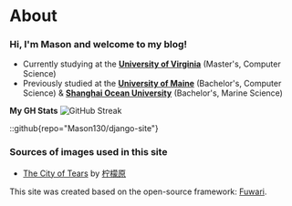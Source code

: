 # About
### Hi, I'm Mason and welcome to my blog!
* Currently studying at the [**University of Virginia**](https://engineering.virginia.edu/department/computer-science) (Master's, Computer Science)
* Previously studied at the [**University of Maine**](https://umaine.edu/scis/) (Bachelor's, Computer Science) & [**Shanghai Ocean University**](https://www.shou.edu.cn/eng/) (Bachelor's, Marine Science)

**My GH Stats**
![GitHub Streak](https://github-readme-streak-stats.herokuapp.com/?user=mason130&theme=dark&card_width=500)

::github{repo="Mason130/django-site"}

### Sources of images used in this site
- [The City of Tears](https://www.pixiv.net/en/artworks/117714966) by [柠檬原](https://www.pixiv.net/en/users/11403784)

This site was created based on the open-source framework: [Fuwari](https://github.com/saicaca/fuwari).

<!-- ![Anurag's GitHub stats](https://github-readme-stats.vercel.app/api?username=mason130&count_private=true&show_icons=true&theme=merko&card_width=500) -->

<!-- [![Top Langs](https://github-readme-stats.vercel.app/api/top-langs/?username=mason130&layout=compact&card_width=500)](https://github.com/anuraghazra/github-readme-stats) -->

<!-- > ### Sources of images used in this site
> - [Unsplash](https://unsplash.com/)
> - [星と少女](https://www.pixiv.net/artworks/108916539) by [Stella](https://www.pixiv.net/users/93273965)
> - [Rabbit - v1.4 Showcase](https://civitai.com/posts/586908) by [Rabbit_YourMajesty](https://civitai.com/user/Rabbit_YourMajesty) -->